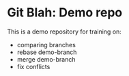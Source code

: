 # Git Blah: Demo repo

This is a demo repository for training on:

* comparing branches
* rebase demo-branch
* merge demo-branch
* fix conflicts
